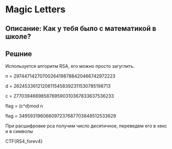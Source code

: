 # Magic Letters

## Описание: Как у тебя было с математикой в школе?

## Решние
Используется алгоритм RSA, его можно просто загуглить. 

n = 29744714270700264198788420466742972223

d = 26245336121206115458392311530785198713

c = 2770394669858769590310367833637536233

flag = (c^d)mod n

flag = 349593196066097237687703848512533629 

При расшифровке рса получим число десятичное, переведем его в хекс и в символы

CTF{RS4_forev4}
